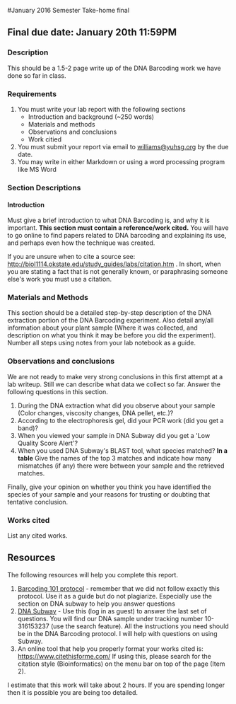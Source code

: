#January 2016 Semester Take-home final
## Final due date: January 20th 11:59PM

### Description
This should be a 1.5-2 page write up of the DNA Barcoding work we have done so far in class. 

### Requirements
1. You must write your lab report with the following sections
    * Introduction and background (~250 words)
    * Materials and methods 
    * Observations and conclusions
    * Work citied
2. You must submit your report via email to williams@yuhsg.org by the due date. 
3. You may write in either Markdown or using a word processing program like MS Word


### Section Descriptions

#### Introduction
Must give a brief introduction to what DNA Barcoding is, and why it is important. **This section must contain a reference/work cited.** You will have to go online to find papers related to DNA barcoding and explaining its use, and perhaps even how the technique was created. 

If you are unsure when to cite a source see: http://biol1114.okstate.edu/study_guides/labs/citation.htm . In short, when you are stating a fact that is not generally known, or paraphrasing someone else's work you must use a citation. 

### Materials and Methods
This section should be a detailed step-by-step description of the DNA extraction portion of the DNA Barcoding experiment. Also detail any/all information about your plant sample (Where it was collected, and description on what you think it may be before you did the experiment). Number all steps using notes from your lab notebook as a guide. 

### Observations and conclusions
We are not ready to make very strong conclusions in this first attempt at a lab writeup. Still we can describe what data we collect so far. Answer the following questions in this section. 

1. During the DNA extraction what did you observe about your sample (Color changes, viscosity changes, DNA pellet, etc.)?
2. According to the electrophoresis gel, did your PCR work (did you get a band)?
3. When you viewed your sample in DNA Subway did you get a 'Low Quality Score Alert'?
4. When you used DNA Subway's BLAST tool, what species matched? **In a table** Give the names of the top 3 matches and indicate how many mismatches (if any) there were between your sample and the retrieved matches. 


Finally, give your opinion on whether you think you have identified the species of your sample and your reasons for trusting or doubting that tentative conclusion. 

### Works cited
List any cited works. 


## Resources

The following resources will help you complete this report. 

1. [Barcoding 101 protocol](http://www.dnabarcoding101.org/protocol_collecting_specimens.html) - remember that we did not follow exactly this protocol. Use it as a guide but do not plagiarize. Especially use the section on DNA subway to help you answer questions
2. [DNA Subway](http://dnasubway.iplantcollaborative.org/) - Use this (log in as guest) to answer the last set of questions. You will find our DNA sample under tracking number 10-316153237 (use the search feature). All the instructions you need should be in the DNA Barcoding protocol. I will help with questions on using Subway. 
3. An online tool that help you properly format your works cited is: https://www.citethisforme.com/ If using this, please search for the citation style (Bioinformatics) on the menu bar on top of the page (Item 2). 

I estimate that this work will take about 2 hours. If you are spending longer then it is possible you are being too detailed. 
